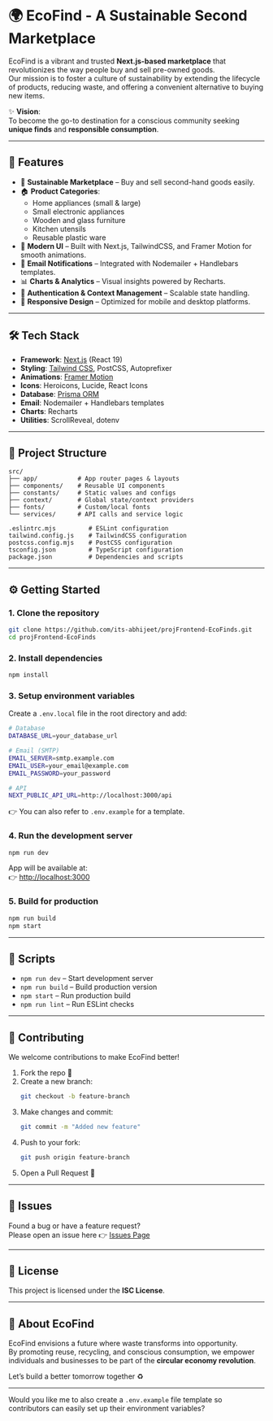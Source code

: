 # 🌍 EcoFind - A Sustainable Second Marketplace

EcoFind is a vibrant and trusted **Next.js-based marketplace** that revolutionizes the way people buy and sell pre-owned goods.  
Our mission is to foster a culture of sustainability by extending the lifecycle of products, reducing waste, and offering a convenient alternative to buying new items.  

✨ **Vision**:  
To become the go-to destination for a conscious community seeking **unique finds** and **responsible consumption**.

***

## 🚀 Features
- 🌱 **Sustainable Marketplace** – Buy and sell second-hand goods easily.
- 🏠 **Product Categories**:
  - Home appliances (small & large)
  - Small electronic appliances
  - Wooden and glass furniture
  - Kitchen utensils
  - Reusable plastic ware
- 🎨 **Modern UI** – Built with Next.js, TailwindCSS, and Framer Motion for smooth animations.
- 📩 **Email Notifications** – Integrated with Nodemailer + Handlebars templates.
- 📊 **Charts & Analytics** – Visual insights powered by Recharts.
- 🔑 **Authentication & Context Management** – Scalable state handling.
- 📱 **Responsive Design** – Optimized for mobile and desktop platforms.

***

## 🛠️ Tech Stack
- **Framework**: [Next.js](https://nextjs.org/) (React 19)
- **Styling**: [Tailwind CSS](https://tailwindcss.com/), PostCSS, Autoprefixer
- **Animations**: [Framer Motion](https://www.framer.com/motion/)
- **Icons**: Heroicons, Lucide, React Icons
- **Database**: [Prisma ORM](https://www.prisma.io/)
- **Email**: Nodemailer + Handlebars templates
- **Charts**: Recharts
- **Utilities**: ScrollReveal, dotenv

***

## 📂 Project Structure

```
src/
├── app/           # App router pages & layouts
├── components/    # Reusable UI components
├── constants/     # Static values and configs
├── context/       # Global state/context providers
├── fonts/         # Custom/local fonts
└── services/      # API calls and service logic

.eslintrc.mjs         # ESLint configuration
tailwind.config.js    # TailwindCSS configuration
postcss.config.mjs    # PostCSS configuration
tsconfig.json         # TypeScript configuration
package.json          # Dependencies and scripts
```

***

## ⚙️ Getting Started

### 1. Clone the repository
```bash
git clone https://github.com/its-abhijeet/projFrontend-EcoFinds.git
cd projFrontend-EcoFinds
```

### 2. Install dependencies
```bash
npm install
```

### 3. Setup environment variables  
Create a `.env.local` file in the root directory and add:

```bash
# Database
DATABASE_URL=your_database_url

# Email (SMTP)
EMAIL_SERVER=smtp.example.com
EMAIL_USER=your_email@example.com
EMAIL_PASSWORD=your_password

# API
NEXT_PUBLIC_API_URL=http://localhost:3000/api
```

👉 You can also refer to `.env.example` for a template.

### 4. Run the development server
```bash
npm run dev
```
App will be available at:  
👉 [http://localhost:3000](http://localhost:3000)

### 5. Build for production
```bash
npm run build
npm start
```

***

## 🧪 Scripts
- `npm run dev` – Start development server  
- `npm run build` – Build production version  
- `npm start` – Run production build  
- `npm run lint` – Run ESLint checks  

***

## 🤝 Contributing
We welcome contributions to make EcoFind better!  

1. Fork the repo 🍴  
2. Create a new branch:  
   ```bash
   git checkout -b feature-branch
   ```
3. Make changes and commit:  
   ```bash
   git commit -m "Added new feature"
   ```
4. Push to your fork:  
   ```bash
   git push origin feature-branch
   ```
5. Open a Pull Request 🚀  

***

## 🐛 Issues
Found a bug or have a feature request?  
Please open an issue here 👉 [Issues Page](https://github.com/its-abhijeet/projFrontend-EcoFinds/issues)

***

## 📜 License
This project is licensed under the **ISC License**.

***

## 🌱 About EcoFind
EcoFind envisions a future where waste transforms into opportunity.  
By promoting reuse, recycling, and conscious consumption, we empower individuals and businesses to be part of the **circular economy revolution**.  

Let’s build a better tomorrow together ♻️  

---  

Would you like me to also create a `.env.example` file template so contributors can easily set up their environment variables?
